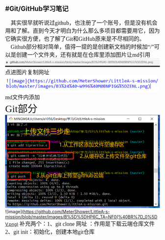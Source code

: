 #**Git/GitHub学习笔记**
---
<font size=4 face="黑体" >&emsp;其实很早就听说过github，也注册了一个账号，但是没有机会用和了解。直到今天才明白为什么那么多项目都需要用它，因为它确实很方便，也了解了Git和GitHub原来是不尽相同的。  
&emsp;Github部分相对简单，值得一提的是创建新文档的时候加“/”可以是创建一个文件夹，还有就是在仓库里添加图片让md引用 
</font>  
![image](https://github.com/MeterShower/LittleA-s-mission/blob/master/images/1583764963(1).png)
<font size=4 face="黑体" >点进图片复制网址</font>
![image](https://github.com/MeterShower/LittleA-s-mission/blob/master/images/1583764985(1).png)
<font size=4 face="黑体" >md文件内添加</font>  
<font size=6 face="黑体" >Git部分</font>
![image](https://github.com/MeterShower/LittleA-s-mission/blob/master/images/1583764882(1).png)
![image](https://github.com/MeterShower/LittleA-s-mission/blob/master/images/B%5D%5DHP6C_TA~NF0(%40BR%7D_0%5DV.png)
<font size=4 face="黑体" >补充两个：1、git clone 网址 ：作用是下载云端仓库文件 2、git init：初始化，创建本地git仓库</font>  

